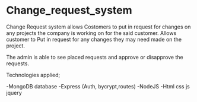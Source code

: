 # Change_request_system 
Change Request system allows Costomers to put in request for changes on any projects the company is working on for the said customer.
Allows customer to Put in request for any changes they may need made on the project.

The admin is able to see placed requests and approve or disapprove the requests. 

 Technologies applied; 
 
 -MongoDB database
 -Express (Auth, bycrypt,routes)
 -NodeJS 
 -Html css js jquery
